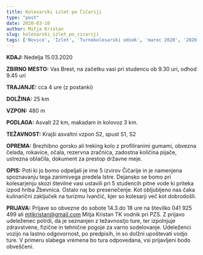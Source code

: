 ```yaml
---
title: Kolesarski izlet po Čičariji
type: "post"
date: 2020-03-10
author: Mitja Kristan
slug: kolesarski_izlet_po_cicariji
tags: ['Novice', 'Izlet', 'Turnokolesarski odsek', 'marec 2020', '2020']
---
```


**KDAJ:** Nedelja 15.03.2020

**ZBIRNO MESTO:** Vas Brest, na začetku vasi pri studencu ob 9.30 uri, odhod 9.45 uri

**TRAJANJE:** cca 4 ure (z postanki) 

**DOLŽINA:** 25 km

**VZPON:** 480 m

**PODLAGA:** Asvalt 22 km, makadam in kolovoz 3 km.

**TEŽAVNOST:** Krajši asvaltni vzpon S2, spust S1, S2

**OPREMA:** Brezhibno gorsko ali treking kolo z profiliranimi gumami, obvezna čelada, rokavice, očala, rezervna zračnica, zadostna količina pijače, ustrezna oblačila, dokument za prestop državne meje. 

**OPIS:** Poti ki jo bomo odpeljali je ime 5 izvirov Čičarije in je namenjena spoznavanju tega zanimivega predela Istre. Dejansko se bomo pri kolesarjenju skozi številne vasi ustavili pri 5 studencih pitne vode ki priteka izpod hriba Žbevnica.  Ostalo naj bo presenečenje. Kot obljubljeno nas čaka kulinarični zaključek na turizmu Ivančić, kjer so kolesarji več kot dobrodošli. 

**PRIJAVA:** Prijave so obvezne do sobote 14.3.do 18 ure na številko 041 925 499 ali mtjkristan@gmail.com Mitja Kristan TK vodnik pri PZS. Z prijavo udeleženec potrdi, da je seznanjen z težavnostjo ture, ter izpolnjuje zdravstvene, fizične in tehnične pogoje za varno sodelovanje. Udeleženci vozijo na lastno odgovornost, po predpisih, in so dolžni upoštevati vodjo ture. V primeru slabega vremena bo tura odpovedana, vsi prijavljeni bodo obveščeni. 

